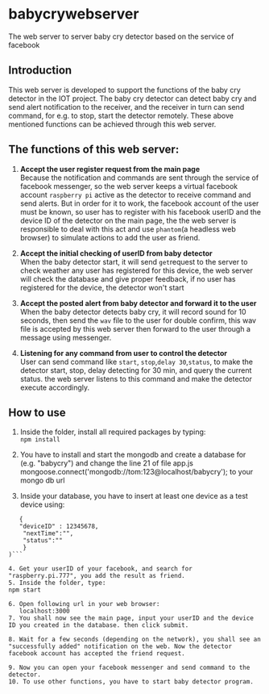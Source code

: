 # babycrywebserver
The web server to server baby cry detector based on the service of facebook
## Introduction
This web server is developed to support the functions of the baby cry detector in the IOT project.
The baby cry detector can detect baby cry and send alert notification to the receiver, and the receiver in turn can send command, for e.g. to stop, start the detector remotely.
These above mentioned functions can be achieved through this web server.

## The functions of this web server:

1. **Accept the user register request from the main page**  
Because the notification and commands are sent through the service of facebook messenger, so the web server keeps a virtual facebook account `raspberry pi` active as the detector to receive command and send alerts. But in order for it to work, the facebook account of the user must be known, so user has to register with his facebook userID and the device ID of the detector on the main page, the the web server is responsible to deal with this act and use `phantom`(a headless web browser) to simulate actions to add the user as friend.

2. **Accept the initial checking of userID from baby detector**  
When the baby detector start, it will send `get`request to the server to check weather any user has registered for this device, the web server will check the database and give proper feedback, if no user has registered for the device, the detector won't start

3. **Accept the posted alert from baby detector and forward it to the user**  
When the baby detector detects baby cry, it will record sound for 10 seconds, then send the `wav` file to the user for double confirm, this wav file is accepted by this web server then forward to the user through a message using messenger.

4. **Listening for any command from user to control the detector**  
User can send command like `start`, `stop`,`delay 30`,`status`, to make the detector start, stop, delay detecting for 30 min, and query the current status. the web server listens to this command and make the detector execute accordingly.

## How to use
1. Inside the folder, install all required packages by typing:  
`npm install`
2. You have to install and start the mongodb and create a database for (e.g. "babycry") and change the line 21 of file app.js
mongoose.connect('mongodb://tom:123@localhost/babycry');
to your mongo db url

3. Inside your database, you have to insert at least one device as a test device using:  
```db.devices.insertOne(  
   { 	
   "deviceID" : 12345678,
	"nextTime":"",
	"status":""
	}
)```

4. Get your userID of your facebook, and search for "raspberry.pi.777", you add the result as friend.
5. Inside the folder, type:  
npm start

6. Open following url in your web browser:
   localhost:3000
7. You shall now see the main page, input your userID and the device ID you created in the database. then click submit.

8. Wait for a few seconds (depending on the network), you shall see an "successfully added" notification on the web. Now the detector facebook account has accepted the friend request.

9. Now you can open your facebook messenger and send command to the detector.
10. To use other functions, you have to start baby detector program.



